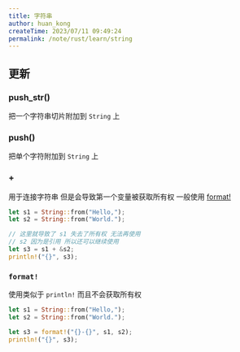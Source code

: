 ```yaml
---
title: 字符串
author: huan_kong
createTime: 2023/07/11 09:49:24
permalink: /note/rust/learn/string
---
```


## 更新

### push_str()

把一个字符串切片附加到 `String` 上

### push()

把单个字符附加到 `String` 上

### +

用于连接字符串 但是会导致第一个变量被获取所有权 一般使用 [format!](#format)

```rust
let s1 = String::from("Hello,");
let s2 = String::from("World.");

// 这里就导致了 s1 失去了所有权 无法再使用
// s2 因为是引用 所以还可以继续使用
let s3 = s1 + &s2;
println!("{}", s3);
```

### `format!`

使用类似于 `println!` 而且不会获取所有权

```rust
let s1 = String::from("Hello,");
let s2 = String::from("World.");

let s3 = format!("{}-{}", s1, s2);
println!("{}", s3);
```
